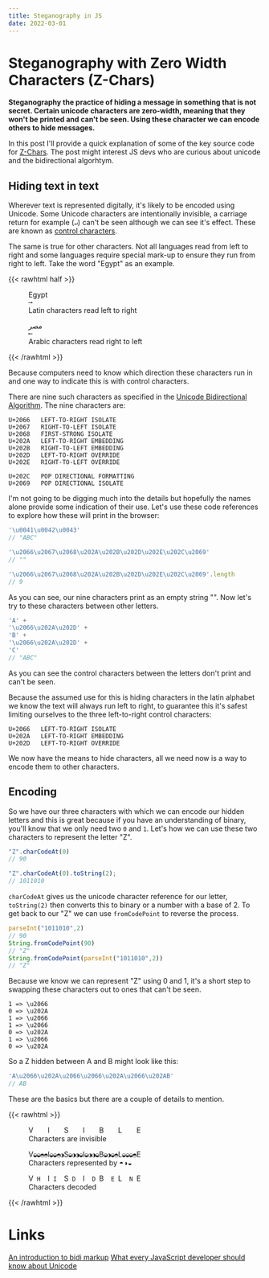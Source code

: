 ```yaml
---
title: Steganography in JS
date: 2022-03-01
---
```


# Steganography with Zero Width Characters (Z-Chars)

__Steganography the practice of hiding a message in something that is not secret. Certain unicode characters are zero-width, meaning that they won't be printed and can't be seen. Using these character we can encode others to hide messages.__

In this post I'll provide a quick explanation of some of the key source code for [Z-Chars](https://robstarbuck.github.io/z-chars-demo/). The post might interest JS devs who are curious about unicode and the bidirectional algorhtym.

## Hiding text in text

Wherever text is represented digitally, it's likely to be encoded using Unicode. Some Unicode characters are intentionally invisible, a carriage return for example (`↵`) can't be seen although we can see it's effect. These are known as [control characters][control-characters].

The same is true for other characters. Not all languages read from left to right and some languages require special mark-up to ensure they run from right to left. Take the word "Egypt" as an example.

{{< rawhtml half >}}
<figure>
    <div>Egypt</div>
    <code>⟶</code>
    <figcaption>Latin characters read left to right</figcaption>
</figure>
<figure>
    <div>مصر</div>
    <code>⟵</code>
    <figcaption>Arabic characters read right to left</figcaption>
</figure>
{{< /rawhtml >}}

Because computers need to know which direction these characters run in and one way to indicate this is with control characters.

There are nine such characters as specified in the [Unicode Bidirectional Algorithm][Unicode Bidirectional Algorithm]. The nine characters are:

```
U+2066   LEFT-TO-RIGHT ISOLATE	
U+2067   RIGHT-TO-LEFT ISOLATE	
U+2068   FIRST-STRONG ISOLATE	
U+202A   LEFT-TO-RIGHT EMBEDDING	
U+202B   RIGHT-TO-LEFT EMBEDDING	
U+202D   LEFT-TO-RIGHT OVERRIDE	
U+202E   RIGHT-TO-LEFT OVERRIDE	
	
U+202C   POP DIRECTIONAL FORMATTING
U+2069   POP DIRECTIONAL ISOLATE	
```

I'm not going to be digging much into the details but hopefully the names alone provide some indication of their use. Let's use these code references to explore how these will print in the browser:

```js
'\u0041\u0042\u0043'
// "ABC"

'\u2066\u2067\u2068\u202A\u202B\u202D\u202E\u202C\u2069'
// ""

'\u2066\u2067\u2068\u202A\u202B\u202D\u202E\u202C\u2069'.length
// 9
```
As you can see, our nine characters print as an empty string "". Now let's try to these characters between other letters.

```js
'A' +
'\u2066\u202A\u202D' +
'B' +
'\u2066\u202A\u202D' +
'C'
// "A⁦‪‭B⁦‪‭C"
```

As you can see the control characters between the letters don't print and can't be seen.

Because the assumed use for this is hiding characters in the latin alphabet we know the text will always run left to right, to guarantee this it's safest limiting ourselves to the three left-to-right control characters:

```
U+2066   LEFT-TO-RIGHT ISOLATE
U+202A   LEFT-TO-RIGHT EMBEDDING
U+202D   LEFT-TO-RIGHT OVERRIDE
```

We now have the means to hide characters, all we need now is a way to encode them to other characters.

## Encoding

So we have our three characters with which we can encode our hidden letters and this is great because if you have an understanding of binary, you'll know that we only need two `0` and `1`. Let's how we can use these two characters to represent the letter "Z".

```js
"Z".charCodeAt(0)
// 90

"Z".charCodeAt(0).toString(2);
// 1011010
```

`charCodeAt` gives us the unicode character reference for our letter, `toString(2)` then converts this to binary or a number with a base of 2. To get back to our "Z" we can use `fromCodePoint` to reverse the process.

```js
parseInt("1011010",2)
// 90
String.fromCodePoint(90)
// "Z"
String.fromCodePoint(parseInt("1011010",2))
// "Z"
```

Because we know we can represent "Z" using 0 and 1, it's a short step to swapping these characters out to ones that can't be seen.

```
1 => \u2066
0 => \u202A
1 => \u2066
1 => \u2066
0 => \u202A
1 => \u2066
0 => \u202A
```

So a Z hidden between A and B might look like this:

```js
'A\u2066\u202A\u2066\u2066\u202A\u2066\u202AB'
// A⁦‪⁦⁦‪⁦‪B
```

These are the basics but there are a couple of details to mention. 





{{< rawhtml >}}
<figure>
    <span>V<code>    </code>I<code>    </code>S<code>    </code>I<code>    </code>B<code>    </code>L<code>    </code>E</span>
    <figcaption>Characters are invisible</figcaption>
</figure>
<figure>
    <span>V<code>◒◒◓◓</code>I<code>◒◒◓◑</code>S<code>◒◑◑◒</code>I<code>◒◑◑◒</code>B<code>◒◑◒◓</code>L<code>◒◒◒◓</code>E</span>
    <figcaption>Characters represented by ◓◑◒</figcaption>
</figure>
<!--
<figure>
    <span>V<code>2200</code>I<code>2201</code>S<code>2112</code>I<code>2112</code>B<code>2120</code>L<code>2220</code>E</span>
    <figcaption>Characters represented by 0,1,2</figcaption>
</figure>
-->
<figure>
    <span>V<code> H  </code>I<code> I  </code>S<code> D  </code>I<code>  D </code>B<code>  E </code>L<code>  N </code>E</span>
    <figcaption>Characters decoded</figcaption>
</figure>
{{< /rawhtml >}}


# Links

[An introduction to bidi markup]
[What every JavaScript developer should know about Unicode]

[bidi basics]: https://www.w3.org/International/articles/inline-bidi-markup/uba-basics
[Unicode Bidirectional Algorithm]: http://www.unicode.org/reports/tr9/
[An introduction to bidi markup]: https://www.w3.org/International/articles/inline-bidi-markup/
[control-characters]: https://en.wikipedia.org/wiki/Control_character
[What every JavaScript developer should know about Unicode]: https://dmitripavlutin.com/what-every-javascript-developer-should-know-about-unicode/
[charCodeAt]: https://developer.mozilla.org/en-US/docs/Web/JavaScript/Reference/Global_Objects/String/charCodeAt#examples